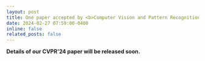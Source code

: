 ```yaml
---
layout: post
title: One paper accepted by <b>Computer Vision and Pattern Recognition</b> 2024 (<b>CVPR 2024</b>)! <i>Acceptance rates&#58; 23.6&#37;, 2719&#47;11532.</i>
date: 2024-02-27 07:59:00-0400
inline: false
related_posts: false
---
```


<b> Details of our CVPR'24 paper will be released soon. </b>
